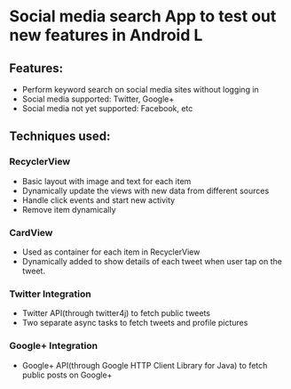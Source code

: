 Social media search App to test out new features in Android L
===

Features:
---
+ Perform keyword search on social media sites without logging in
+ Social media supported: Twitter, Google+
+ Social media not yet supported: Facebook, etc

Techniques used:
---
### RecyclerView
+ Basic layout with image and text for each item
+ Dynamically update the views with new data from different sources
+ Handle click events and start new activity
+ Remove item dynamically

### CardView
+ Used as container for each item in RecyclerView
+ Dynamically added to show details of each tweet when user tap on the tweet.

### Twitter Integration
+ Twitter API(through twitter4j) to fetch public tweets
+ Two separate async tasks to fetch tweets and profile pictures

### Google+ Integration
+ Google+ API(through Google HTTP Client Library for Java) to fetch public posts on Google+
